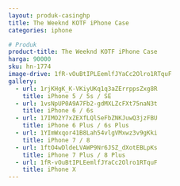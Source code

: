 ```yaml
---
layout: produk-casinghp
title: The Weeknd KOTF iPhone Case
categories: iphone

# Produk
product-title: The Weeknd KOTF iPhone Case
harga: 90000
sku: hn-1774
image-drive: 1fR-vOuBtIPLEemlfJYaCc2Olro1RTquF
gallery:
  - url: 1rjKHgK_K-VKiyUKq1q3aZErrppsZxg8R
    title: iPhone 5 / 5s / SE
  - url: 1vsNpUP0A9A7Fb2-gdMXLZcFXt75naN3t
    title: iPhone 6 / 6s
  - url: 17IMO2Y7xZEXfLQlSeFbZNKJuwQ3jzFBU
    title: iPhone 6 Plus / 6s Plus
  - url: 1YImWxqor41B8Lah54vlgVMxwz3v9gKki
    title: iPhone 7 / 8
  - url: 1ftO4wDldeLVAWP9Nr6JSZ_dXotEBLpKs
    title: iPhone 7 Plus / 8 Plus
  - url: 1fR-vOuBtIPLEemlfJYaCc2Olro1RTquF
    title: iPhone X
---
```

